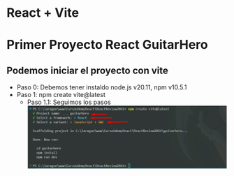 # React + Vite

# Primer Proyecto React GuitarHero

## Podemos iniciar el proyecto con vite 
- Paso 0: Debemos tener instaldo node.js v20.11, npm v10.5.1
- Paso 1: npm create vite@latest
    - Paso 1.1: Seguimos los pasos ![GuitarHero](../guitarhero/info/Screenshot_1.png) 
